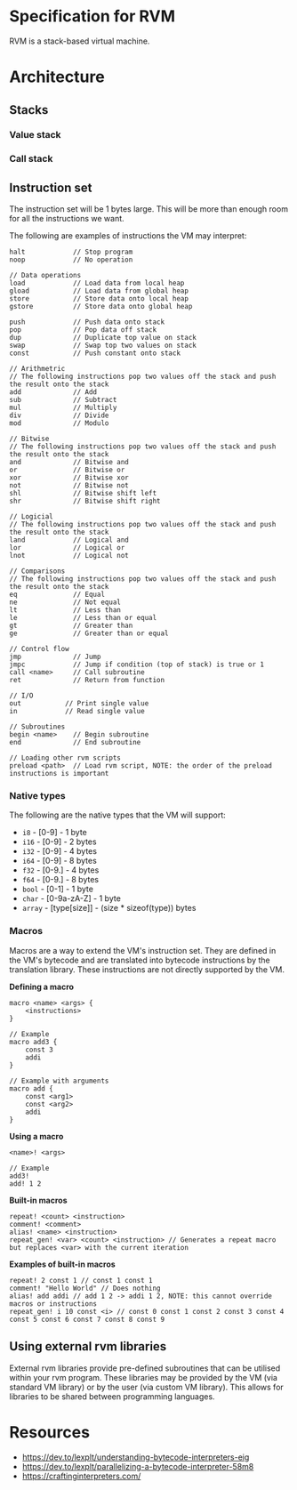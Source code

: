 # Specification for RVM
RVM is a stack-based virtual machine.

# Architecture

## Stacks

### Value stack

### Call stack

## Instruction set
The instruction set will be 1 bytes large. This will be more than enough room for all the instructions we want.

The following are examples of instructions the VM may interpret:
``` 
halt            // Stop program
noop            // No operation

// Data operations
load            // Load data from local heap
gload           // Load data from global heap
store           // Store data onto local heap
gstore          // Store data onto global heap

push            // Push data onto stack
pop             // Pop data off stack
dup             // Duplicate top value on stack
swap            // Swap top two values on stack
const           // Push constant onto stack

// Arithmetric
// The following instructions pop two values off the stack and push the result onto the stack
add             // Add
sub             // Subtract
mul             // Multiply
div             // Divide
mod             // Modulo

// Bitwise
// The following instructions pop two values off the stack and push the result onto the stack
and             // Bitwise and
or              // Bitwise or
xor             // Bitwise xor
not             // Bitwise not
shl             // Bitwise shift left
shr             // Bitwise shift right

// Logicial
// The following instructions pop two values off the stack and push the result onto the stack
land            // Logical and
lor             // Logical or
lnot            // Logical not

// Comparisons
// The following instructions pop two values off the stack and push the result onto the stack
eq              // Equal
ne              // Not equal
lt              // Less than
le              // Less than or equal
gt              // Greater than
ge              // Greater than or equal

// Control flow
jmp             // Jump
jmpc            // Jump if condition (top of stack) is true or 1
call <name>     // Call subroutine
ret             // Return from function

// I/O
out           // Print single value
in            // Read single value

// Subroutines
begin <name>    // Begin subroutine
end             // End subroutine

// Loading other rvm scripts
preload <path>  // Load rvm script, NOTE: the order of the preload instructions is important
```

### Native types
The following are the native types that the VM will support:
- `i8` - [0-9] - 1 byte
- `i16` - [0-9] - 2 bytes
- `i32` - [0-9] - 4 bytes
- `i64` - [0-9] - 8 bytes
- `f32` - [0-9.] - 4 bytes
- `f64` - [0-9.] - 8 bytes
- `bool` - [0-1] - 1 byte
- `char` - [0-9a-zA-Z] - 1 byte
- `array` - [type\[size\]] - (size * sizeof(type)) bytes

### Macros
Macros are a way to extend the VM's instruction set. 
They are defined in the VM's bytecode and are translated into bytecode instructions by the translation library.
These instructions are not directly supported by the VM.

**Defining a macro**
``` 
macro <name> <args> {
    <instructions>
}

// Example
macro add3 {
    const 3
    addi
}

// Example with arguments
macro add {
    const <arg1>
    const <arg2>
    addi
}
```

**Using a macro**
``` 
<name>! <args>

// Example
add3!
add! 1 2
```

**Built-in macros**
``` 
repeat! <count> <instruction>
comment! <comment>
alias! <name> <instruction>
repeat_gen! <var> <count> <instruction> // Generates a repeat macro but replaces <var> with the current iteration
```

**Examples of built-in macros**
```
repeat! 2 const 1 // const 1 const 1
comment! "Hello World" // Does nothing
alias! add addi // add 1 2 -> addi 1 2, NOTE: this cannot override macros or instructions
repeat_gen! i 10 const <i> // const 0 const 1 const 2 const 3 const 4 const 5 const 6 const 7 const 8 const 9
```

## Using external rvm libraries
External rvm libraries provide pre-defined subroutines that can be utilised within your rvm program.
These libraries may be provided by the VM (via standard VM library) or by the user (via custom VM library).
This allows for libraries to be shared between programming languages.


# Resources
- https://dev.to/lexplt/understanding-bytecode-interpreters-eig
- https://dev.to/lexplt/parallelizing-a-bytecode-interpreter-58m8
- https://craftinginterpreters.com/